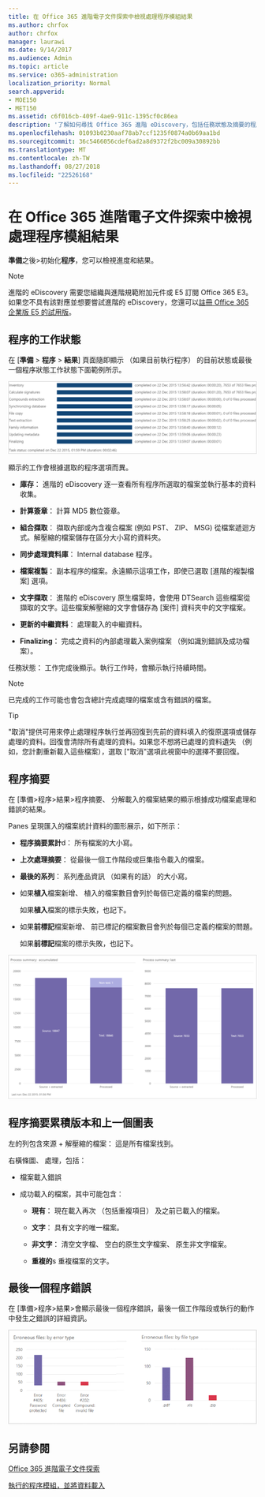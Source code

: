 ```yaml
---
title: 在 Office 365 進階電子文件探索中檢視處理程序模組結果
ms.author: chrfox
author: chrfox
manager: laurawi
ms.date: 9/14/2017
ms.audience: Admin
ms.topic: article
ms.service: o365-administration
localization_priority: Normal
search.appverid:
- MOE150
- MET150
ms.assetid: c6f016cb-409f-4ae9-911c-1395cf0c86ea
description: '了解如何尋找 Office 365 進階 eDiscovery，包括任務狀態及摘要的程序中執行的程序模組的結果。  '
ms.openlocfilehash: 01093b0230aaf78ab7ccf1235f0874a0b69aa1bd
ms.sourcegitcommit: 36c5466056cdef6ad2a8d9372f2bc009a30892bb
ms.translationtype: MT
ms.contentlocale: zh-TW
ms.lasthandoff: 08/27/2018
ms.locfileid: "22526168"
---
```

# <a name="view-process-module-results-in-office-365-advanced-ediscovery"></a>在 Office 365 進階電子文件探索中檢視處理程序模組結果

**準備**之後\>初始化**程序**，您可以檢視進度和結果。 
  
> [!NOTE]
> 進階的 eDiscovery 需要您組織與進階規範附加元件或 E5 訂閱 Office 365 E3。如果您不具有該對應並想要嘗試進階的 eDiscovery，您還可以[註冊 Office 365 企業版 E5 的試用版](https://go.microsoft.com/fwlink/p/?LinkID=698279)。 
  
## <a name="process-task-status"></a>程序的工作狀態

在 [**準備** \> **程序** \> **結果**] 頁面隨即顯示 （如果目前執行程序） 的目前狀態或最後一個程序狀態工作狀態下面範例所示。
  
![處理序模組的工作狀態](media/9430f9e7-a4dd-47c7-ac2e-2c6a60fc948b.png)
  
顯示的工作會根據選取的程序選項而異。 
  
- **庫存**： 進階的 eDiscovery 逐一查看所有程序所選取的檔案並執行基本的資料收集。
    
- **計算簽章**： 計算 MD5 數位簽章。
    
- **組合擷取**： 擷取內部或內含複合檔案 (例如 PST、 ZIP、 MSG) 從檔案遞迴方式。解壓縮的檔案儲存在區分大小寫的資料夾。
    
- **同步處理資料庫**： Internal database 程序。
    
- **檔案複製**： 副本程序的檔案。永遠顯示這項工作，即使已選取 [進階的複製檔案] 選項。
    
- **文字擷取**： 進階的 eDiscovery 原生檔案時，會使用 DTSearch 這些檔案從擷取的文字。這些檔案解壓縮的文字會儲存為 [案件] 資料夾中的文字檔案。
    
- **更新的中繼資料**： 處理載入的中繼資料。 
    
- **Finalizing**： 完成之資料的內部處理載入案例檔案 （例如識別錯誤及成功檔案）。 
    
任務狀態： 工作完成後顯示。執行工作時，會顯示執行持續時間。
  
> [!NOTE]
> 已完成的工作可能也會包含總計完成處理的檔案或含有錯誤的檔案。 
  
> [!TIP]
> "取消"提供可用來停止處理程序執行並再回復到先前的資料填入的復原選項或儲存處理的資料。回復會清除所有處理的資料。如果您不想將已處理的資料遺失 （例如，您計劃重新載入這些檔案），選取 ["取消"選項此視窗中的選擇不要回復。 
  
## <a name="process-summary"></a>程序摘要

在 [準備\>程序\>結果\>程序摘要、 分解載入的檔案結果的顯示根據成功檔案處理和錯誤的結果。
  
Panes 呈現匯入的檔案統計資料的圖形展示，如下所示：
  
- **程序摘要累計**d： 所有檔案的大小寫。
    
- **上次處理摘要**： 從最後一個工作階段或巨集指令載入的檔案。 
    
- **最後的系列**： 系列產品資訊 （如果有的話） 的大小寫。
    
- 如果**植入**檔案新增、 植入的檔案數目會列於每個已定義的檔案的問題。 
    
    如果**植入**檔案的標示失敗，也記下。 
    
- 如果**前標記**檔案新增、 前已標記的檔案數目會列於每個已定義的檔案的問題。 
    
    如果**前標記**檔案的標示失敗，也記下。 
    
![處理序模組摘要](media/2086a691-9e3d-4117-beb2-a5c3a9a4cc94.png)
  
## <a name="process-summary-accumulated-and-last-charts"></a>程序摘要累積版本和上一個圖表

左的列包含來源 + 解壓縮的檔案： 這是所有檔案找到。 
  
右橫條圖、 處理，包括：
  
- 檔案載入錯誤
    
- 成功載入的檔案，其中可能包含： 
    
  - **現有**： 現在載入再次 （包括重複項目） 及之前已載入的檔案。
    
  - **文字**： 具有文字的唯一檔案。
    
  - **非文字**： 清空文字檔、 空白的原生文字檔案、 原生非文字檔案。 
    
  - **重複的**s 重複檔案的文字。
    
## <a name="last-process-errors"></a>最後一個程序錯誤

在 [準備\>程序\>結果\>會顯示最後一個程序錯誤，最後一個工作階段或執行的動作中發生之錯誤的詳細資訊。
  
![處理序模組錯誤](media/4771d0f4-4217-445a-9ba4-8b6541c5ad09.png)
  
## <a name="see-also"></a>另請參閱

[Office 365 進階電子文件探索](office-365-advanced-ediscovery.md)
  
[執行的程序模組，並將資料載入](run-the-process-module-and-load-data-in-advanced-ediscovery.md)

